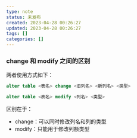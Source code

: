 ```yaml
---
type: note
status: 未发布
created: 2023-04-28 00:26:27
updated: 2023-04-28 00:26:27
tags: []
categories: []
---
```


### change 和 modify 之间的区别

两者使用方式如下：

```sql
alter table <表名> change <旧列名> <新列名> <类型>

alter table <表名> modify <列名> <类型>
```

区别在于：

* change：可以同时修改列名和列的类型
* modify：只能用于修改列额类型